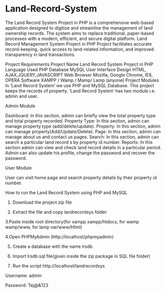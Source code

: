 # Land-Record-System
The Land Record System Project in PHP is a comprehensive web-based application designed to digitize and streamline the management of land ownership records. The system aims to replace traditional, paper-based processes with a modern, efficient, and secure digital platform. Land Record Management System Project in PHP Project facilitates accurate record-keeping, quick access to land-related information, and improved transparency in land transactions.

Project Requirements
Project Name	Land Record System Project in PHP
Language Used	PHP
Database	MySQL
User Interface Design	HTML, AJAX,JQUERY,JAVASCRIPT
Web Browser	Mozilla, Google Chrome, IE8, OPERA
Software	XAMPP / Wamp / Mamp/ Lamp (anyone)
Project Modules
In ‘Land Record System’ we use PHP and MySQL Database. This project keeps the records of property. ‘Land Record System’ has two module i.e. admin and user.

Admin Module

Dashboard:  In this section, admin can briefly view the total property type and total property recorded.
Property Type:  In this section, admin can manage property type (add/delete/update).
Property: In this section, admin can manage property(Add/Update/Delete).
Page:  In this section, admin can manage about us and contact us pages.
Search: In this section, admin can search a particular land record s by property id number.
Reports: In this section admin can view and check land record details in a particular period.
Admin can also update his profile, change the password and recover the password.

User Module

User can visit home page and search property details by their property id number.


How to run the Land Record System using PHP and MySQL
1. Download the project zip file

2. Extract the file and copy landrecordsys folder

3.Paste inside root directory(for xampp xampp/htdocs, for wamp wamp/www, for lamp var/www/Html)

4.Open PHPMyAdmin (http://localhost/phpmyadmin)

5. Create a database with the name  lrsdb

6. Import lrsdb.sql file(given inside the zip package in SQL file folder)

7. Run the script http://localhost/landrecordsys

Username: admin

Password: Tej@&123

